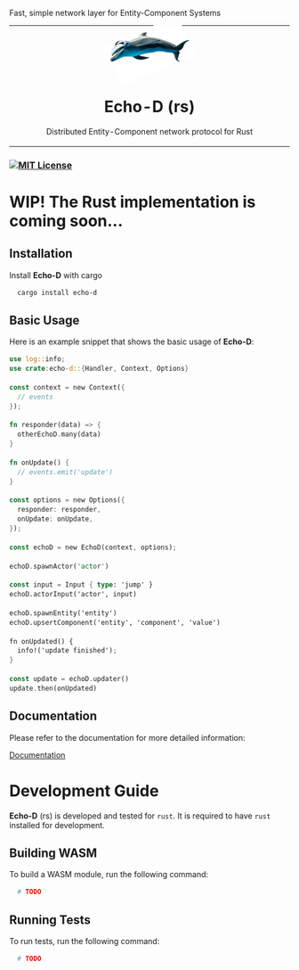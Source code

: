 Fast, simple network layer for Entity-Component Systems

<table align="center" border="0"><tr><td align="center" width="9999">
<img alt="Dolphin" src="https://github.com/rolandpoulter/echo-d/blob/main/docs/public/dolphin/echo-d-dolphin.png?raw=true" width="30%" style="transform: scaleX(-1) scaleY(0.9) rotate(25deg);" />

# Echo-D (rs)

Distributed Entity-Component network protocol for Rust
</td></tr></table>


### [![MIT License](https://img.shields.io/badge/License-MIT-green.svg)](https://choosealicense.com/licenses/mit/)

# WIP! The Rust implementation is coming soon...

## Installation

Install **Echo-D** with cargo

```bash
  cargo install echo-d
```

## Basic Usage

Here is an example snippet that shows the basic usage of **Echo-D**:

```rust
use log::info;
use crate:echo-d::{Handler, Context, Options}

const context = new Context({
  // events
});

fn responder(data) => {
  otherEchoD.many(data)
}

fn onUpdate() {
  // events.emit('update')
}

const options = new Options({
  responder: responder,
  onUpdate: onUpdate,
});

const echoD = new EchoD(context, options);

echoD.spawnActor('actor')

const input = Input { type: 'jump' }
echoD.actorInput('actor', input)

echoD.spawnEntity('entity')
echoD.upsertComponent('entity', 'component', 'value')

fn onUpdated() {
  info!('update finished');
}

const update = echoD.updater()
update.then(onUpdated)

```

## Documentation

Please refer to the documentation for more detailed information:

[Documentation](https://echo-d.net/guides/quick_start/)

# Development Guide

**Echo-D** (rs) is developed and tested for `rust`.
It is required to have `rust` installed for development.

## Building WASM

To build a WASM module, run the following command:

```bash
  # TODO
```

## Running Tests

To run tests, run the following command:

```bash
  # TODO
```
